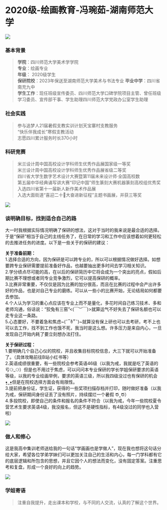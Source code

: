 # 2020级-绘画教育-冯琬茹-湖南师范大学    

![](https://www.sicnuwiki.com/Img/%E5%86%AF%E7%90%AC%E8%8C%B91.png)

### 基本背景
>**学院**：四川师范大学美术学学院<br>
**专业**：绘画专业<br>
**年级**： 2020级学生<br>
**保研院校**：2023年保送至湖南师范大学美术与书法专业
**毕业中学**：四川省南充九中<br>
**学生工作**：现任班级宣传委员、四川师范大学口碑学院项目主管、曾任班级学习委员、宣传部干事、学生助理四川师范大学党政办公室学生助理


### 社会实践
> 参与追梦人21届暑假支教实训计划天宝寨村支教服务<br>
“快乐伴我成长”寒假支教活动<br>
志愿四川累计服务时长370小时<br>

### 科研竞赛
> 米兰设计周中国高校设计学科师生优秀作品展国家级一等奖<br>
米兰设计周中国高校设计学科师生优秀作品展省级二等奖<br>
四川省大学生数字艺术设计大赛暨第11届未来设计师·全国高校数<br>
第五届中华经典诵写讲大赛“印记中国”师生篆刻大赛机器篆刻高校组优秀奖<br>
入选四川省第十一届新人新作美术作品展<br>
入选大面街道“喜迎二十大奋进新征程”主题书画展，并获三等奖<br>

![](https://www.sicnuwiki.com/Img/%E5%86%AF%E7%90%AC%E8%8C%B92.png)

### 谈明确目标，找到适合自己的路

大一时我根据实际情况明确了保研的想法，这对于当时的我来说是最合适的选择。于是“保研”相当于自己的主线任务了，在日常的学习和工作中应该想着如何更轻松的去推进任务的进度。以下是一些关于的保研的建议：<br>

**关于准备前期：**<br>
1.选择合适的方向，因为保研是可以跨专业的，所以可以根据情况做好选择。如想要跨专业保研需要提前准备好作品，也越要抽出更多时间去学习相关知识。<br>
2.学分绩点尽可能的高，在以后的保研简历中它将会成为一个突出的亮点，假如后期比赛不理想或者同专业竞争激烈，它可以提高保研的概率。<br>
3.比赛非常重要，不仅仅是因为比赛的加分很高，而且在比赛的过程中会产出许多好的作品，也是对自己专业的磨练。可以从一些小的比赛开始，无论结局如何都要去参加。<br>
4.个人认为学习的重心点应该在专业上而不是量化，多花时间自己练习技术、多和老师沟通，俗话说：“狡兔有三窑”<(￣︶￣)>就算运气不好失去了保研名额也可以走专业这一条路。<br>
5.心态要好，不要着急和焦虑~(˶‾᷄ꈊ‾᷅˵)~就算没有保上研也可以去考研，考不上也可以去工作，找不到工作也饿不死，我当时是这么想。许多压力是来自内心，一旦发现自己开始内耗了要立刻想办法打住。<br>

**关于保研过程：**<br>
1.要明确几个自己心仪的院校，并且收集目标院校信息，大三下就可以开始准备了。（具体攻略前往B站小红书等）<br>
2.英语成绩很重要，有一些院校会参考英语46级（以我为戒，我就是吃了英语的亏⚆_⚆）但是也不用过于焦虑，可以问问本专业保研的学长学姐保研要求的英语等级，以我的专业绘画举例，要求的英语三级，所以我四级没过也有保研的机会•͈˽•͈但是在院校选择方面会有局限性。<br>
3.提前把身份证，学生证，获得的一些奖项扫描存档并打印，随时做好准备（以我为戒，保研期间身份证丢了没有照片，持续摆烂一个暑假 Ծ‸Ծ）<br>
4.多投院校，即使自己的条件和报名的条件不符合（以我为戒，今年一些院校夏令营艺术生要求英语4级，我没报名，但这不是硬性指标，有4级没过的同学也入营啦）<br>

![](https://www.sicnuwiki.com/Img/%E5%86%AF%E7%90%AC%E8%8C%B93.png)

### 做人和修心
这是我高中集训老师送给我的一句话“学画画也是学做人”，现在我也想将这句话分给大家，希望各位学弟学妹们可以更加关注自己的生活和内心，每一门学科都有它的底层逻辑和所包含的思想，并且它因个人的想法而变化，没有固定答案。注重思考和复盘，形成一个良好的向上的趋势。

![](https://www.sicnuwiki.com/Img/%E5%86%AF%E7%90%AC%E8%8C%B94.png)

### 学姐寄语
> 注重自我提升，走出课本和学校，与不同的人交流，认真的了解这个世界。
